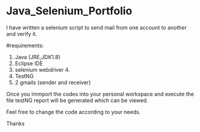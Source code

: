 # Java_Selenium_Portfolio
I have written a selenium script to send mail from one account to another and verify it.



#requirements:
1. Java (JRE,JDK1.8)
2. Eclipse IDE
3. selenium webdriver 4.
4. TestNG
5. 2 gmails (sender and receiver)

Once you immport  the codes into your personal workspace and execute the file testNG report will be generated
which can be viewed.

Feel free to change the code according to your needs.


Thanks
